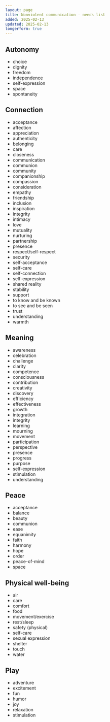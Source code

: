 ```yaml
---
layout: page
title: Nonviolent communication - needs list
added: 2025-02-13
updated: 2025-02-13
longerform: true
---
```


## Autonomy

* choice  
* dignity  
* freedom  
* independence  
* self-expression  
* space  
* spontaneity

## Connection

* acceptance  
* affection  
* appreciation  
* authenticity  
* belonging  
* care  
* closeness  
* communication  
* communion  
* community  
* companionship  
* compassion  
* consideration  
* empathy  
* friendship  
* inclusion  
* inspiration  
* integrity  
* intimacy  
* love  
* mutuality  
* nurturing  
* partnership  
* presence  
* respect/self-respect  
* security  
* self-acceptance  
* self-care  
* self-connection  
* self-expression  
* shared reality  
* stability  
* support  
* to know and be known  
* to see and be seen  
* trust  
* understanding  
* warmth

## Meaning

* awareness  
* celebration  
* challenge  
* clarity  
* competence  
* consciousness  
* contribution  
* creativity  
* discovery  
* efficiency  
* effectiveness  
* growth  
* integration  
* integrity  
* learning  
* mourning  
* movement  
* participation  
* perspective  
* presence  
* progress  
* purpose  
* self-expression  
* stimulation  
* understanding

## Peace

* acceptance  
* balance  
* beauty  
* communion  
* ease  
* equanimity  
* faith  
* harmony  
* hope  
* order  
* peace-of-mind  
* space

## Physical well-being

* air  
* care  
* comfort  
* food  
* movement/exercise  
* rest/sleep  
* safety (physical)  
* self-care  
* sexual expression  
* shelter  
* touch  
* water

## Play

* adventure  
* excitement  
* fun  
* humor  
* joy  
* relaxation  
* stimulation

